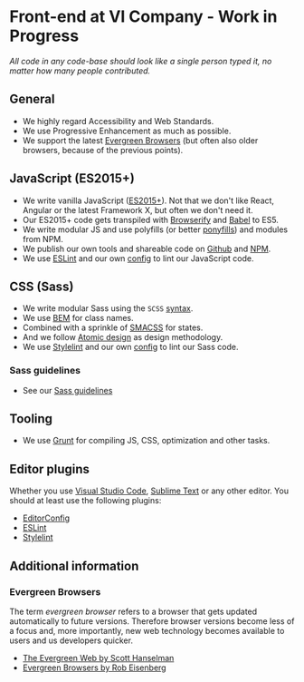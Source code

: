 # Front-end at VI Company - Work in Progress

_All code in any code-base should look like a single person typed it, no matter how many people contributed._

## General

* We highly regard Accessibility and Web Standards.
* We use Progressive Enhancement as much as possible.
* We support the latest [Evergreen Browsers](#evergreen-browsers) (but often also older browsers, because of the previous points).

## JavaScript (ES2015+)

* We write vanilla JavaScript ([ES2015+](http://www.ecma-international.org/ecma-262/7.0/)). Not that we don't like React, Angular or the latest Framework X, but often we don't need it.
* Our ES2015+ code gets transpiled with [Browserify](http://browserify.org) and [Babel](https://babeljs.io) to ES5.
* We write modular JS and use polyfills (or better [ponyfills](https://github.com/sindresorhus/ponyfill)) and modules from NPM.
* We publish our own tools and shareable code on [Github](https://github.com/vicompany) and [NPM](https://www.npmjs.com/search?q=vi-company).
* We use [ESLint](http://eslint.org) and our own [config](https://www.npmjs.com/package/eslint-config-vi) to lint our JavaScript code.

## CSS (Sass)

* We write modular Sass using the `SCSS` [syntax](http://www.sass-lang.com/documentation/file.SASS_REFERENCE.html#syntax).
* We use [BEM](https://en.bem.info) for class names.
* Combined with a sprinkle of [SMACSS](https://smacss.com) for states.
* And we follow [Atomic design](http://atomicdesign.bradfrost.com) as design methodology.
* We use [Stylelint](http://stylelint.io) and our own [config](https://www.npmjs.com/package/stylelint-config-vi) to lint our Sass code.

### Sass guidelines

* See our [Sass guidelines](SASS.md)

## Tooling

* We use [Grunt](http://gruntjs.com/) for compiling JS, CSS, optimization and other tasks.

## Editor plugins

Whether you use [Visual Studio Code](https://code.visualstudio.com), [Sublime Text](https://www.sublimetext.com) or any other editor. You should at least use the following plugins:

* [EditorConfig](http://editorconfig.org)
* [ESLint](http://eslint.org)
* [Stylelint](http://stylelint.io)

## Additional information

### Evergreen Browsers

The term _evergreen browser_ refers to a browser that gets updated automatically to future versions. 
Therefore browser versions become less of a focus and, more importantly, new web technology becomes available to users and us developers quicker.

* [The Evergreen Web by Scott Hanselman](http://www.hanselman.com/blog/TheEvergreenWeb.aspx)
* [Evergreen Browsers by Rob Eisenberg](http://eisenbergeffect.bluespire.com/evergreen-browsers/)
